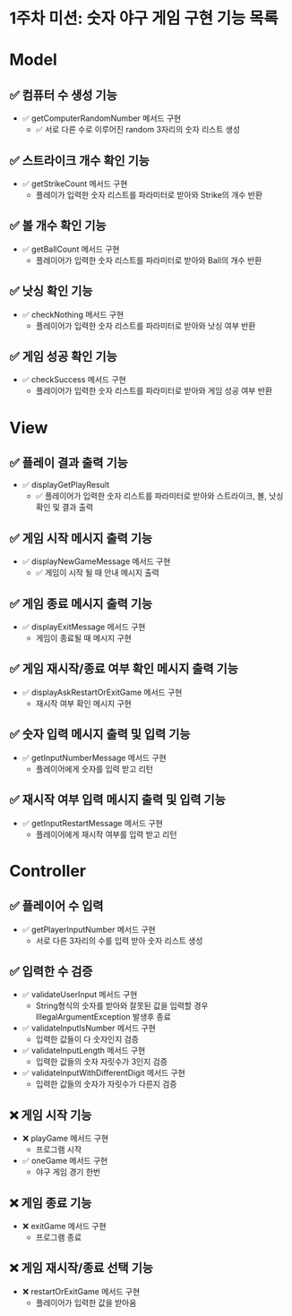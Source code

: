 # 1주차 미션: 숫자 야구 게임 구현 기능 목록

# Model

## ✅ 컴퓨터 수 생성 기능

- ✅ getComputerRandomNumber 메서드 구현
    - ✅ 서로 다른 수로 이루어진 random 3자리의 숫자 리스트 생성

## ✅ 스트라이크 개수 확인 기능

- ✅ getStrikeCount 메서드 구현
    - 플레이가 입력한 숫자 리스트를 파라미터로 받아와 Strike의 개수 반환

## ✅ 볼 개수 확인 기능

- ✅ getBallCount 메서드 구현
    - 플레이어가 입력한 숫자 리스트를 파라미터로 받아와 Ball의 개수 반환

## ✅ 낫싱 확인 기능

- ✅ checkNothing 메서드 구현
    - 플레이어가 입력한 숫자 리스트를 파라미터로 받아와 낫싱 여부 반환

## ✅ 게임 성공 확인 기능

- ✅ checkSuccess 메서드 구현
    - 플레이어가 입력한 숫자 리스트를 파라미터로 받아와 게임 성공 여부 반환

# View

## ✅ 플레이 결과 출력 기능

- ✅ displayGetPlayResult
    - ✅ 플레이어가 입력한 숫자 리스트를 파라미터로 받아와 스트라이크, 볼, 낫싱 확인 및 결과 출력

## ✅ 게임 시작 메시지 출력 기능

- ✅ displayNewGameMessage 메서드 구현
    - ✅ 게임이 시작 될 때 안내 메시지 출력

## ✅ 게임 종료 메시지 출력 기능

- ✅ displayExitMessage 메서드 구현
    - 게임이 종료될 때 메시지 구현

## ✅ 게임 재시작/종료 여부 확인 메시지 출력 기능

- ✅ displayAskRestartOrExitGame 메서드 구현
    - 재시작 여부 확인 메시지 구현

## ✅ 숫자 입력 메시지 출력 및 입력 기능

- ✅ getInputNumberMessage 메서드 구현
    - 플레이어에게 숫자를 입력 받고 리턴

## ✅ 재시작 여부 입력 메시지 출력 및 입력 기능

- ✅ getInputRestartMessage 메서드 구현
    - 플레이어에게 재시작 여부를 입력 받고 리턴

# Controller

## ✅ 플레이어 수 입력

- ✅ getPlayerInputNumber 메서드 구현
    - 서로 다른 3자리의 수를 입력 받아 숫자 리스트 생성

## ✅ 입력한 수 검증

- ✅ validateUserInput 메서드 구현
    - String형식의 숫자를 받아와 잘못된 값을 입력할 경우 IllegalArgumentException 발생후 종료
- ✅ validateInputIsNumber 메서드 구현
    - 입력한 값들이 다 숫자인지 검증
- ✅ validateInputLength 메서드 구현
    - 입력한 값들의 숫자 자릿수가 3인지 검증
- ✅ validateInputWithDifferentDigit 메서드 구현
    - 입력한 값들의 숫자가 자릿수가 다른지 검증

## ❌ 게임 시작 기능

- ❌ playGame 메서드 구현
    - 프로그램 시작
- ✅ oneGame 메서드 구현
    - 야구 게임 경기 한번

## ❌ 게임 종료 기능

- ❌ exitGame 메서드 구현
    - 프로그램 종료

## ❌ 게임 재시작/종료 선택 기능

- ❌ restartOrExitGame 메서드 구현
    - 플레이어가 입력한 값을 받아옴
